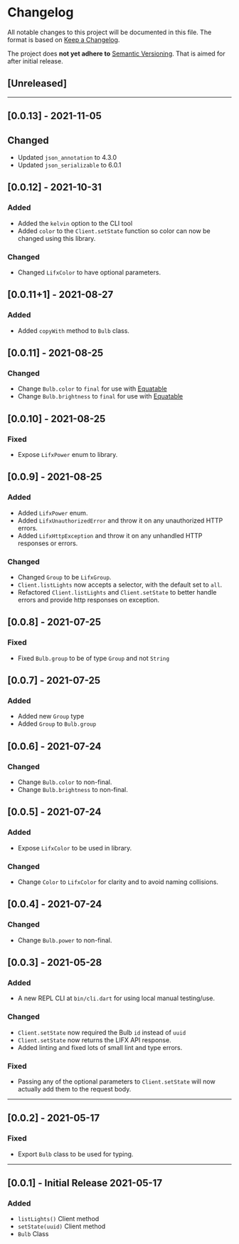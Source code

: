 # Changelog

All notable changes to this project will be documented in this file. The
format is based on [Keep a Changelog](https://keepachangelog.com/en/1.0.0/).

The project does **not yet adhere to** [Semantic Versioning](https://semver.org/spec/v2.0.0.html).
That is aimed for after initial release.

## [Unreleased]



---

## [0.0.13] - 2021-11-05

## Changed 

- Updated `json_annotation` to 4.3.0
- Updated `json_serializable` to 6.0.1

## [0.0.12] - 2021-10-31

### Added

- Added the `kelvin` option to the CLI tool
- Added `color` to the `Client.setState` function so color can now be changed
  using this library.

### Changed

- Changed `LifxColor` to have optional parameters.

## [0.0.11+1] - 2021-08-27

### Added 

- Added `copyWith` method to `Bulb` class.

## [0.0.11] - 2021-08-25

### Changed

- Change `Bulb.color` to `final` for use with
  [Equatable](https://github.com/felangel/equatable/)
- Change `Bulb.brightness` to `final` for use with
  [Equatable](https://github.com/felangel/equatable/)


## [0.0.10] - 2021-08-25

### Fixed

- Expose `LifxPower` enum to library.

## [0.0.9] - 2021-08-25

### Added

- Added `LifxPower` enum.
- Added `LifxUnauthorizedError` and throw it on any unauthorized HTTP errors.
- Added `LifxHttpException` and throw it on any unhandled HTTP responses or
  errors.

### Changed

- Changed `Group` to be `LifxGroup`.
- `Client.listLights` now accepts a selector, with the default set to `all`.
- Refactored `Client.listLights` and `Client.setState` to better handle errors
  and provide http responses on exception. 

## [0.0.8] - 2021-07-25

### Fixed

- Fixed `Bulb.group` to be of type `Group` and not `String`

## [0.0.7] - 2021-07-25

### Added

- Added new `Group` type 
- Added `Group` to `Bulb.group`


## [0.0.6] - 2021-07-24

### Changed

- Change `Bulb.color` to non-final.
- Change `Bulb.brightness` to non-final.

## [0.0.5] - 2021-07-24

### Added

- Expose `LifxColor` to be used in library.

### Changed

- Change `Color` to `LifxColor` for clarity and to avoid naming collisions.

## [0.0.4] - 2021-07-24

### Changed

- Change `Bulb.power` to non-final.

## [0.0.3] - 2021-05-28

### Added

- A new REPL CLI at `bin/cli.dart` for using local manual testing/use.

### Changed

- `Client.setState` now required the Bulb `id` instead of `uuid`
- `Client.setState` now returns the LIFX API response.
- Added linting and fixed lots of small lint and type errors.

### Fixed

- Passing any of the optional parameters to `Client.setState` will now actually
  add them to the request body.

---

## [0.0.2] - 2021-05-17

### Fixed

- Export `Bulb` class to be used for typing.

---

## [0.0.1] - Initial Release 2021-05-17

### Added

- `listLights()` Client method
- `setState(uuid)` Client method
- `Bulb` Class
